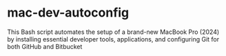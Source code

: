# mac-dev-autoconfig
This Bash script automates the setup of a brand-new MacBook Pro (2024) by installing essential developer tools, applications, and configuring Git for both GitHub and Bitbucket
